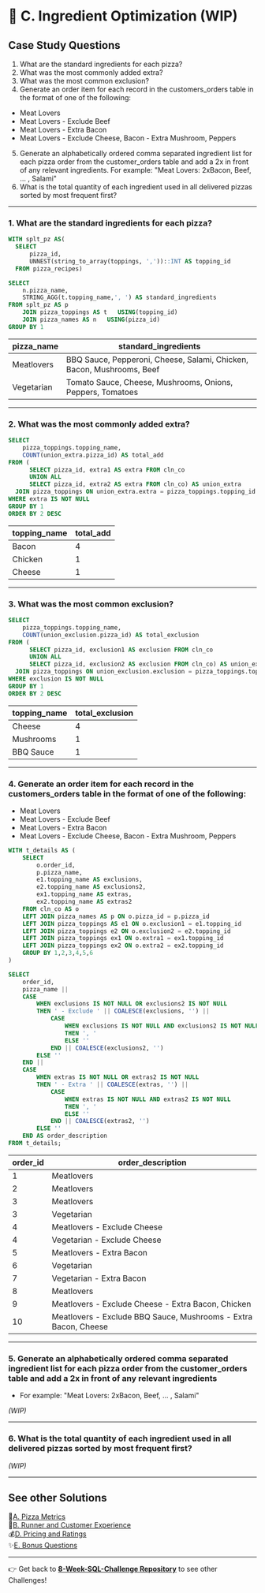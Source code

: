 # 🥓 C. Ingredient Optimization (WIP)

## Case Study Questions

1. What are the standard ingredients for each pizza?
2. What was the most commonly added extra?
3. What was the most common exclusion?
4. Generate an order item for each record in the customers_orders table in the format of one of the following:
  - Meat Lovers
  - Meat Lovers - Exclude Beef
  - Meat Lovers - Extra Bacon
  - Meat Lovers - Exclude Cheese, Bacon - Extra Mushroom, Peppers
5. Generate an alphabetically ordered comma separated ingredient list for each pizza order from the customer_orders table and add a 2x in front of any relevant ingredients. For example: "Meat Lovers: 2xBacon, Beef, ... , Salami"
6. What is the total quantity of each ingredient used in all delivered pizzas sorted by most frequent first?

***

### 1. What are the standard ingredients for each pizza?
```SQL
WITH splt_pz AS(
  SELECT
      pizza_id,
      UNNEST(string_to_array(toppings, ','))::INT AS topping_id
  FROM pizza_recipes)

SELECT
    n.pizza_name,
    STRING_AGG(t.topping_name,', ') AS standard_ingredients
FROM splt_pz AS p
    JOIN pizza_toppings AS t   USING(topping_id)
    JOIN pizza_names AS n   USING(pizza_id)
GROUP BY 1
```
| pizza_name | standard_ingredients                                           |
| ---------- | -------------------------------------------------------------- |
| Meatlovers | BBQ Sauce, Pepperoni, Cheese, Salami, Chicken, Bacon, Mushrooms, Beef |
| Vegetarian | Tomato Sauce, Cheese, Mushrooms, Onions, Peppers, Tomatoes          |
---
### 2. What was the most commonly added extra?
```SQL
SELECT
    pizza_toppings.topping_name,
    COUNT(union_extra.pizza_id) AS total_add
FROM (
      SELECT pizza_id, extra1 AS extra FROM cln_co
      UNION ALL
      SELECT pizza_id, extra2 AS extra FROM cln_co) AS union_extra
  JOIN pizza_toppings ON union_extra.extra = pizza_toppings.topping_id
WHERE extra IS NOT NULL
GROUP BY 1
ORDER BY 2 DESC
```
| topping_name | total_add |
| ------------ | --------- |
| Bacon        | 4         |
| Chicken      | 1         |
| Cheese       | 1         |
---
### 3. What was the most common exclusion?
```SQL
SELECT
    pizza_toppings.topping_name,
    COUNT(union_exclusion.pizza_id) AS total_exclusion
FROM (
      SELECT pizza_id, exclusion1 AS exclusion FROM cln_co
      UNION ALL
      SELECT pizza_id, exclusion2 AS exclusion FROM cln_co) AS union_exclusion
  JOIN pizza_toppings ON union_exclusion.exclusion = pizza_toppings.topping_id
WHERE exclusion IS NOT NULL
GROUP BY 1
ORDER BY 2 DESC
```
| topping_name | total_exclusion |
| ------------ | --------------- |
| Cheese       | 4               |
| Mushrooms    | 1               |
| BBQ Sauce    | 1               |

---
### 4. Generate an order item for each record in the customers_orders table in the format of one of the following:
- Meat Lovers
- Meat Lovers - Exclude Beef
- Meat Lovers - Extra Bacon
- Meat Lovers - Exclude Cheese, Bacon - Extra Mushroom, Peppers

```SQL
WITH t_details AS (
    SELECT 
        o.order_id,
        p.pizza_name,
        e1.topping_name AS exclusions,
        e2.topping_name AS exclusions2,
        ex1.topping_name AS extras,
        ex2.topping_name AS extras2
    FROM cln_co AS o
    LEFT JOIN pizza_names AS p ON o.pizza_id = p.pizza_id
    LEFT JOIN pizza_toppings AS e1 ON o.exclusion1 = e1.topping_id
    LEFT JOIN pizza_toppings e2 ON o.exclusion2 = e2.topping_id
    LEFT JOIN pizza_toppings ex1 ON o.extra1 = ex1.topping_id
    LEFT JOIN pizza_toppings ex2 ON o.extra2 = ex2.topping_id
    GROUP BY 1,2,3,4,5,6
)

SELECT 
    order_id,
    pizza_name ||
    CASE 
        WHEN exclusions IS NOT NULL OR exclusions2 IS NOT NULL 
        THEN ' - Exclude ' || COALESCE(exclusions, '') || 
            CASE 
                WHEN exclusions IS NOT NULL AND exclusions2 IS NOT NULL 
                THEN ', ' 
                ELSE '' 
            END || COALESCE(exclusions2, '') 
        ELSE ''
    END ||
    CASE 
        WHEN extras IS NOT NULL OR extras2 IS NOT NULL 
        THEN ' - Extra ' || COALESCE(extras, '') || 
            CASE 
                WHEN extras IS NOT NULL AND extras2 IS NOT NULL 
                THEN ', ' 
                ELSE '' 
            END || COALESCE(extras2, '') 
        ELSE ''
    END AS order_description
FROM t_details;
```
| order_id | order_description                                               |
| -------- | --------------------------------------------------------------- |
| 1        | Meatlovers                                                      |
| 2        | Meatlovers                                                      |
| 3        | Meatlovers                                                      |
| 3        | Vegetarian                                                      |
| 4        | Meatlovers - Exclude Cheese                                     |
| 4        | Vegetarian - Exclude Cheese                                     |
| 5        | Meatlovers - Extra Bacon                                        |
| 6        | Vegetarian                                                      |
| 7        | Vegetarian - Extra Bacon                                        |
| 8        | Meatlovers                                                      |
| 9        | Meatlovers - Exclude Cheese - Extra Bacon, Chicken              |
| 10       | Meatlovers - Exclude BBQ Sauce, Mushrooms - Extra Bacon, Cheese |

---
### 5. Generate an alphabetically ordered comma separated ingredient list for each pizza order from the customer_orders table and add a 2x in front of any relevant ingredients
- For example: "Meat Lovers: 2xBacon, Beef, ... , Salami"

_(WIP)_

---

### 6. What is the total quantity of each ingredient used in all delivered pizzas sorted by most frequent first?

_(WIP)_

---
## See other Solutions
🍕[A. Pizza Metrics](https://github.com/PHAMTHUYDUYEN/8-week-SQL-Challenge/blob/main/Challenge%20%232%20-%20Pizza%20Runner/A.%20PIZZA%20METRICS.md)\
🏃[B. Runner and Customer Experience](https://github.com/PHAMTHUYDUYEN/8-week-SQL-Challenge/blob/main/Challenge%20%232%20-%20Pizza%20Runner/B.%20RUNNER%20AND%20CUSTOMERS%20EXPERIENCE.md)\
💰[D. Pricing and Ratings](https://github.com/PHAMTHUYDUYEN/8-week-SQL-Challenge/blob/main/Challenge%20%232%20-%20Pizza%20Runner/D.%20PRICING%20AND%20RATINGS.md)\
✨[E. Bonus Questions](https://github.com/PHAMTHUYDUYEN/8-week-SQL-Challenge/blob/main/Challenge%20%232%20-%20Pizza%20Runner/E.%20BONUS%20QUESTIONS.md)

---
👉 Get back to [**8-Week-SQL-Challenge Repository**](https://github.com/PHAMTHUYDUYEN/8-week-SQL-Challenge) to see other Challenges!

